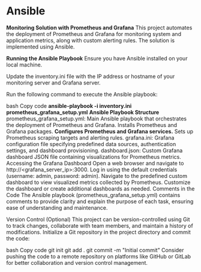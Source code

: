 # Ansible
**Monitoring Solution with Prometheus and Grafana**
This project automates the deployment of Prometheus and Grafana for monitoring system and application metrics, along with custom alerting rules. The solution is implemented using Ansible.

**Running the Ansible Playbook**
Ensure you have Ansible installed on your local machine.

Update the inventory.ini file with the IP address or hostname of your monitoring server and Grafana server.

Run the following command to execute the Ansible playbook:

bash
Copy code
**ansible-playbook -i inventory.ini prometheus_grafana_setup.yml**
**Ansible Playbook Structure**
prometheus_grafana_setup.yml: Main Ansible playbook that orchestrates the deployment of Prometheus and Grafana.
Installs Prometheus and Grafana packages.
**Configures Prometheus and Grafana services.**
Sets up Prometheus scraping targets and alerting rules.
grafana.ini: Grafana configuration file specifying predefined data sources, authentication settings, and dashboard provisioning.
dashboard.json: Custom Grafana dashboard JSON file containing visualizations for Prometheus metrics.
Accessing the Grafana Dashboard
Open a web browser and navigate to http://<grafana_server_ip>:3000.
Log in using the default credentials (username: admin, password: admin).
Navigate to the predefined custom dashboard to view visualized metrics collected by Prometheus.
Customize the dashboard or create additional dashboards as needed.
Comments in the Code
The Ansible playbook (prometheus_grafana_setup.yml) contains comments to provide clarity and explain the purpose of each task, ensuring ease of understanding and maintenance.

Version Control (Optional)
This project can be version-controlled using Git to track changes, collaborate with team members, and maintain a history of modifications. Initialize a Git repository in the project directory and commit the code:

bash
Copy code
git init
git add .
git commit -m "Initial commit"
Consider pushing the code to a remote repository on platforms like GitHub or GitLab for better collaboration and version control management.

